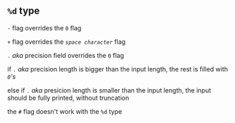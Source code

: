 ## `%d` type

`-` flag overrides the `0` flag

`+` flag overrides the _`space character`_ flag

`.` _aka_ precision field overrides the `0` flag

if `.` _aka_ precision length is bigger than the input 
length, the rest is filled with _`0`'s_

else if `.` _aka_ presicion length is smaller than the 
input length, the input should be fully printed, without 
truncation

the `#` flag doesn't work with the `%d` type


